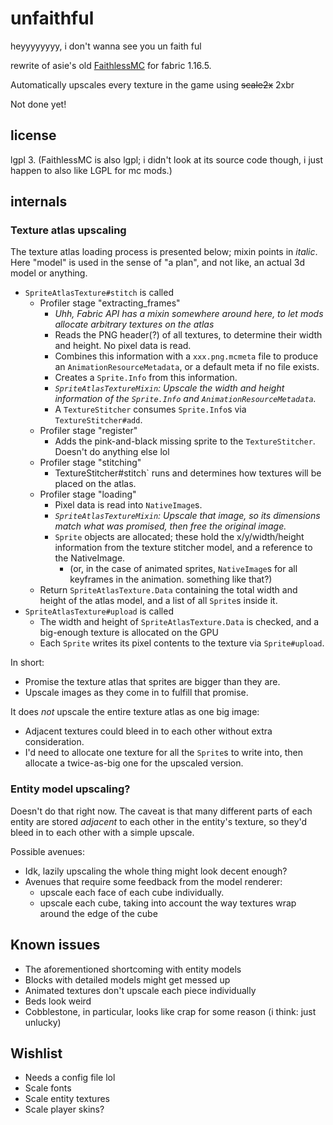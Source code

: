# unfaithful

heyyyyyyyy, i don't wanna see you un faith ful

rewrite of asie's old [FaithlessMC](https://github.com/asiekierka/FaithlessMC) for fabric 1.16.5.

Automatically upscales every texture in the game using ~~scale2x~~ 2xbr

Not done yet!

## license

lgpl 3. (FaithlessMC is also lgpl; i didn't look at its source code though, i just happen to also like LGPL for mc mods.)

## internals

### Texture atlas upscaling

The texture atlas loading process is presented below; mixin points in *italic*. Here "model" is used in the sense of "a plan", and not like, an actual 3d model or anything.

* `SpriteAtlasTexture#stitch` is called
	* Profiler stage "extracting_frames"
		* *Uhh, Fabric API has a mixin somewhere around here, to let mods allocate arbitrary textures on the atlas*
		* Reads the PNG header(?) of all textures, to determine their width and height. No pixel data is read.
    	* Combines this information with a `xxx.png.mcmeta` file to produce an `AnimationResourceMetadata`, or a default meta if no file exists.
    	* Creates a `Sprite.Info` from this information.
    	* *`SpriteAtlasTextureMixin`: Upscale the width and height information of the `Sprite.Info` and `AnimationResourceMetadata`.*
		* A `TextureStitcher` consumes `Sprite.Info`s via `TextureStitcher#add`.
	* Profiler stage "register"
		* Adds the pink-and-black missing sprite to the `TextureStitcher`. Doesn't do anything else lol
	* Profiler stage "stitching"
		* TextureStitcher#stitch` runs and determines how textures will be placed on the atlas.
	* Profiler stage "loading"
		* Pixel data is read into `NativeImage`s.
		* *`SpriteAtlasTextureMixin`: Upscale that image, so its dimensions match what was promised, then free the original image.*
		* `Sprite` objects are allocated; these hold the x/y/width/height information from the texture stitcher model, and a reference to the NativeImage.
			* (or, in the case of animated sprites, `NativeImage`s for all keyframes in the animation. something like that?)
	* Return `SpriteAtlasTexture.Data` containing the total width and height of the atlas model, and a list of all `Sprite`s inside it.
* `SpriteAtlasTexture#upload` is called
	* The width and height of `SpriteAtlasTexture.Data` is checked, and a big-enough texture is allocated on the GPU
	* Each `Sprite` writes its pixel contents to the texture via `Sprite#upload`.

In short:

* Promise the texture atlas that sprites are bigger than they are.
* Upscale images as they come in to fulfill that promise.

It does *not* upscale the entire texture atlas as one big image:

* Adjacent textures could bleed in to each other without extra consideration.
* I'd need to allocate one texture for all the `Sprite`s to write into, then allocate a twice-as-big one for the upscaled version.

### Entity model upscaling?

Doesn't do that right now. The caveat is that many different parts of each entity are stored *adjacent* to each other in the entity's texture, so they'd bleed in to each other with a simple upscale.

Possible avenues:

* Idk, lazily upscaling the whole thing might look decent enough?
* Avenues that require some feedback from the model renderer:
	* upscale each face of each cube individually.
	* upscale each cube, taking into account the way textures wrap around the edge of the cube
	
## Known issues

* The aforementioned shortcoming with entity models
* Blocks with detailed models might get messed up
* Animated textures don't upscale each piece individually
* Beds look weird
* Cobblestone, in particular, looks like crap for some reason (i think: just unlucky)

## Wishlist

* Needs a config file lol
* Scale fonts
* Scale entity textures
* Scale player skins?